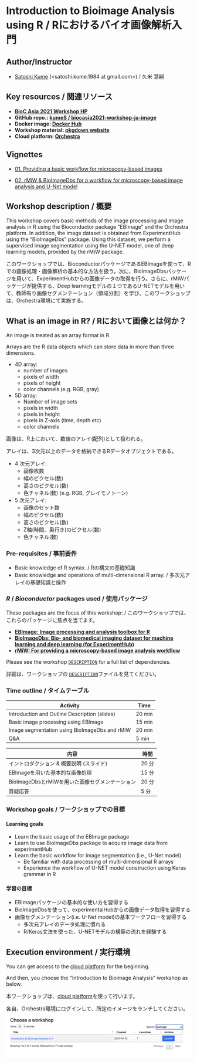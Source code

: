 # Introduction to Bioimage Analysis using R / Rにおけるバイオ画像解析入門

## Author/Instructor

-   [Satoshi Kume](https://kumes.github.io/skume-Biography/skume-Biography.html) (<satoshi.kume.1984 at gmail.com>) / 久米 慧嗣

## Key resources / 関連リソース

- **[BioC Asia 2021 Workshop HP](https://biocasia2021.bioconductor.org/workshops/)**
- **GitHub repo.: [kumeS / biocasia2021-workshop-ja-image](https://github.com/kumeS/biocasia2021-workshop-ja-image)**
- **Docker image: [Docker Hub](https://hub.docker.com/repository/docker/skume/biocasia2021-workshop-ja-image)**
- **Workshop material: [pkgdown website](https://kumes.github.io/biocasia2021-workshop-ja-image/)**
- **Cloud platform: [Orchestra](http://app.orchestra.cancerdatasci.org/1)**

## Vignettes 

- [01. Providing a basic workflow for microscopy-based images](https://kumes.github.io/rMiW/vignettes/rMiW_01_Basic_eval.html)

- [02. rMiW & BioImageDbs for a workflow for microscopy-based image analysis and U-Net model](https://kumes.github.io/rMiW/vignettes/rMiW_02_BioImageDbs_eval.html)


## Workshop description / 概要

This workshop covers basic methods of the image processing and image analysis in R using the Bioconductor package “EBImage” and the Orchestra platform. In addition, the image dataset is obtained from ExperimentHub using the “BioImageDbs” package. Using this dataset, we perform a supervised image segmentation using the U-NET model, one of deep learning models, provided by the rMiW package.

このワークショップでは、BioconductorパッケージであるEBImageを使って、Rでの画像処理・画像解析の基本的な方法を扱う。次に、BioImageDbsパッケージを用いて、ExperimentHubからの画像データの取得を行う。さらに、rMiWパッケージが提供する、Deep learningモデルの１つであるU-NETモデルを用いて、教師有り画像セグメンテーション（領域分割）を学び。このワークショップは、Orchestra環境にて実施する。

## What is an image in R? / Rにおいて画像とは何か？

An image is treated as an array format in R.

Arrays are the R data objects which can store data in more than three dimensions.

- 4D array: 
  - number of images
  - pixels of width
  - pixels of height
  - color channels (e.g. RGB, gray)
- 5D array: 
  - Number of image sets
  - pixels in width
  - pixels in height
  - pixels in Z-axis (time, depth etc)
  - color channels

画像は、R上において、数値のアレイ(配列)として扱われる。

アレイは、3次元以上のデータを格納できるRデータオブジェクトである。

- 4 次元アレイ: 
  - 画像枚数
  - 幅のピクセル(数)
  - 高さのピクセル(数)
  - 色チャネル(数) (e.g. RGB, グレイモノトーン)
- 5 次元アレイ: 
  - 画像のセット数
  - 幅のピクセル(数)
  - 高さのピクセル(数)
  - Z軸(時間、奥行き)のピクセル(数)
  - 色チャネル(数)

### Pre-requisites / 事前要件

- Basic knowledge of R syntax. / Rの構文の基礎知識
- Basic knowledge and operations of multi-dimensional R array. / 多次元アレイの基礎知識と操作

### *R* / *Bioconductor* packages used / 使用パッケージ

These packages are the focus of this workshop: / このワークショップでは、これらのパッケージに焦点を当てます。

-   **[EBImage: Image processing and analysis toolbox for R](https://bioconductor.org/packages/release/bioc/html/EBImage.html)**
-   **[BioImageDbs: Bio- and biomedical imaging dataset for machine learning and deep learning (for ExperimentHub)](https://bioconductor.org/packages/release/data/experiment/html/BioImageDbs.html)**
-   **[rMiW: For providing a microscopy-based image analysis workflow](https://github.com/kumeS/rMiW)**

Please see the workshop
[`DESCRIPTION`](https://github.com/kumeS/biocasia2021-workshop-ja-image/blob/master/DESCRIPTION)
for a full list of dependencies. 

詳細は、ワークショップの
[`DESCRIPTION`](https://github.com/kumeS/biocasia2021-workshop-ja-image/blob/master/DESCRIPTION)ファイルを見てください。

### Time outline / タイムテーブル

| Activity                                       | Time   |
|------------------------------------------------|--------|
| Introduction and Outline Description (slides)  | 20 min |
| Basic image processing using EBImage           | 15 min |
| Image segmentation using BioImageDbs and rMiW  | 20 min |
| Q&A                                            |  5 min |


| 内容                                            |  時間  |
|-------------------------------------------------|--------|
| イントロダクション & 概要説明 (スライド)        |  20 分 |
| EBImageを用いた基本的な画像処理                 |  15 分 |
| BioImageDbsとrMiWを用いた画像セグメンテーション |  20 分 |
| 質疑応答                                        |   5 分 |

### Workshop goals / ワークショップでの目標 

#### Learning goals

- Learn the basic usage of the EBImage package
- Learn to use BioImageDbs package to acquire image data from experimentHub
- Learn the basic workflow for image segmentation (i.e., U-Net model)
  - Be familiar with data processing of multi-dimensional R arrays
  - Experience the workflow of U-NET model construction using Keras grammar in R

#### 学習の目標

- EBImageパッケージの基本的な使い方を習得する
- BioImageDbsを使って、experimentalHubからの画像データ取得を習得する
- 画像セグメンテーション(i.e. U-Net model)の基本ワークフローを習得する
  - 多次元アレイのデータ処理に慣れる
  - R/Keras文法を使った、U-NETモデルの構築の流れを経験する

## Execution environment / 実行環境

You can get access to the [cloud platform](http://app.orchestra.cancerdatasci.org/1) for the beginning.

And then, you choose the "Introduction to Bioimage Analysis" workshop as below.

本ワークショップは、[cloud platform](http://app.orchestra.cancerdatasci.org/1)を使って行います。

各自、Orchestra環境にログインして、所定のイメージをランチしてください。

![cloud](inst/images/pic.png)


